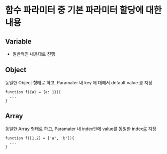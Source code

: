 # 함수 파라미터 중 기본 파라미터 할당에 대한 내용

## Variable
- 일반적인 내용대로 진행

## Object
동일한 Object 형태로 하고, Paramater 내 key 에 대해서 default value 를 지정

```
function f({a} = {a: 1}){
  ...
}
```

## Array
동일한 Array 형태로 하고, Paramater 내 index안에 value를 동일한 index로 지정
```
function f([1,2] = ['a', 'b']){
  ...
}
```